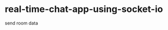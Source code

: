 # real-time-chat-app-using-socket-io


<!-- room created send data to all participants -->
<!-- room wise store messsage  -->
<!-- last 20 message send using rest api room wise -->
send room data
